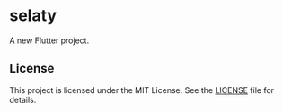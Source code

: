 # selaty

A new Flutter project.

## License

This project is licensed under the MIT License. See the [LICENSE](LICENSE) file for details.

